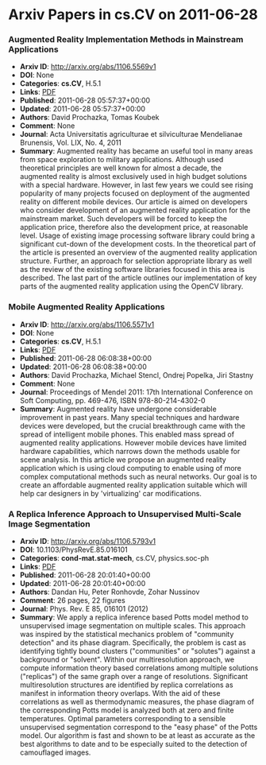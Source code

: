 # Arxiv Papers in cs.CV on 2011-06-28
### Augmented Reality Implementation Methods in Mainstream Applications
- **Arxiv ID**: http://arxiv.org/abs/1106.5569v1
- **DOI**: None
- **Categories**: **cs.CV**, H.5.1
- **Links**: [PDF](http://arxiv.org/pdf/1106.5569v1)
- **Published**: 2011-06-28 05:57:37+00:00
- **Updated**: 2011-06-28 05:57:37+00:00
- **Authors**: David Prochazka, Tomas Koubek
- **Comment**: None
- **Journal**: Acta Universitatis agriculturae et silviculturae Mendelianae
  Brunensis, Vol. LIX, No. 4, 2011
- **Summary**: Augmented reality has became an useful tool in many areas from space exploration to military applications. Although used theoretical principles are well known for almost a decade, the augmented reality is almost exclusively used in high budget solutions with a special hardware. However, in last few years we could see rising popularity of many projects focused on deployment of the augmented reality on different mobile devices. Our article is aimed on developers who consider development of an augmented reality application for the mainstream market. Such developers will be forced to keep the application price, therefore also the development price, at reasonable level. Usage of existing image processing software library could bring a significant cut-down of the development costs. In the theoretical part of the article is presented an overview of the augmented reality application structure. Further, an approach for selection appropriate library as well as the review of the existing software libraries focused in this area is described. The last part of the article outlines our implementation of key parts of the augmented reality application using the OpenCV library.



### Mobile Augmented Reality Applications
- **Arxiv ID**: http://arxiv.org/abs/1106.5571v1
- **DOI**: None
- **Categories**: **cs.CV**, H.5.1
- **Links**: [PDF](http://arxiv.org/pdf/1106.5571v1)
- **Published**: 2011-06-28 06:08:38+00:00
- **Updated**: 2011-06-28 06:08:38+00:00
- **Authors**: David Prochazka, Michael Stencl, Ondrej Popelka, Jiri Stastny
- **Comment**: None
- **Journal**: Proceedings of Mendel 2011: 17th International Conference on Soft
  Computing, pp. 469-476, ISBN 978-80-214-4302-0
- **Summary**: Augmented reality have undergone considerable improvement in past years. Many special techniques and hardware devices were developed, but the crucial breakthrough came with the spread of intelligent mobile phones. This enabled mass spread of augmented reality applications. However mobile devices have limited hardware capabilities, which narrows down the methods usable for scene analysis. In this article we propose an augmented reality application which is using cloud computing to enable using of more complex computational methods such as neural networks. Our goal is to create an affordable augmented reality application suitable which will help car designers in by 'virtualizing' car modifications.



### A Replica Inference Approach to Unsupervised Multi-Scale Image Segmentation
- **Arxiv ID**: http://arxiv.org/abs/1106.5793v1
- **DOI**: 10.1103/PhysRevE.85.016101
- **Categories**: **cond-mat.stat-mech**, cs.CV, physics.soc-ph
- **Links**: [PDF](http://arxiv.org/pdf/1106.5793v1)
- **Published**: 2011-06-28 20:01:40+00:00
- **Updated**: 2011-06-28 20:01:40+00:00
- **Authors**: Dandan Hu, Peter Ronhovde, Zohar Nussinov
- **Comment**: 26 pages, 22 figures
- **Journal**: Phys. Rev. E 85, 016101 (2012)
- **Summary**: We apply a replica inference based Potts model method to unsupervised image segmentation on multiple scales. This approach was inspired by the statistical mechanics problem of "community detection" and its phase diagram. Specifically, the problem is cast as identifying tightly bound clusters ("communities" or "solutes") against a background or "solvent". Within our multiresolution approach, we compute information theory based correlations among multiple solutions ("replicas") of the same graph over a range of resolutions. Significant multiresolution structures are identified by replica correlations as manifest in information theory overlaps. With the aid of these correlations as well as thermodynamic measures, the phase diagram of the corresponding Potts model is analyzed both at zero and finite temperatures. Optimal parameters corresponding to a sensible unsupervised segmentation correspond to the "easy phase" of the Potts model. Our algorithm is fast and shown to be at least as accurate as the best algorithms to date and to be especially suited to the detection of camouflaged images.



